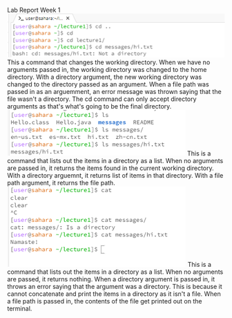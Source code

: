 Lab Report Week 1
<br>
![Image](cdcommand.png)
<br>
This a command that changes the working directory. When we have no arguments passed in, the working directory was changed to the home directory. With a directory argument, the new working directory was changed to the directory passed as an argument. When a file path was passed in as an arguemment, an error message was thrown saying that the file wasn't a directory. The cd command can only accept directory arguments as that's what's going to be the final directory. 
![Image](lscommand.png) 
This is a command that lists out the items in a directory as a list. When no arguments are passed in, it returns the items found in the current working directory. With a directory arguemnt, it returns list of items in that directory. With a file path argument, it returns the file path. 
![Image](catcommand.png) 
This is a command that lists out the items in a directory as a list. When no arguments are passed, it returns nothing. When a directory argument is passed in, it throws an error saying that the argument was a directory. This is because it cannot concatenate and print the items in a directory as it isn't a file. When a file path is passed in, the contents of the file get printed out on the terminal.
